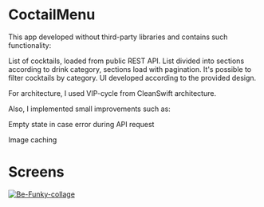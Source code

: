 # CoctailMenu

This app developed without third-party libraries and contains such functionality:

List of cocktails, loaded from public REST API. List divided into sections according to drink category, sections load with pagination. It's possible to filter cocktails by category. UI developed according to the provided design.

For architecture, I used VIP-cycle from CleanSwift architecture.

Also, I implemented small improvements such as:

Empty state in case error during API request

Image caching

# Screens

<a href="https://ibb.co/YWZshQH"><img src="https://i.ibb.co/fSvwHFj/Be-Funky-collage.png" alt="Be-Funky-collage" border="0"></a>
